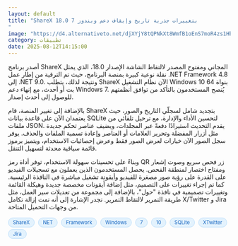 ```yaml
---
layout: default
title: "ShareX 18.0 بتغييرات جذرية تاريخ وإيقاف دعم ويندوز 7
"
image: "https://d4.alternativeto.net/djXYjY8tQPNkXt8WmfB1oEnS7moR4zs1HblzhWlANZA/rs:fill:1520:760:0/g:ce:0:0/YWJzOi8vZGlzdC9jb250ZW50LzE3NTUwMDQwNTQwMTEucG5n.png"
category: تطبيقات
date: 2025-08-12T14:15:00
---
```


أصدر برنامج ShareX المجاني ومفتوح المصدر لالتقاط الشاشة الإصدار 18.0، الذي يمثل نقلة نوعية كبيرة بمنصة البرنامج، حيث تم الترقية من إطار عمل .NET Framework 4.8 إلى .NET 9.0. ونتيجة لذلك، يتطلب ShareX الآن نظام التشغيل Windows 10 بنواة 64 بت أو أحدث، مع إنهاء دعم Windows 7. يُنصح المستخدمون بالتأكد من توافق أنظمتهم للوصول إلى أحدث إصدار.

بالإضافة إلى تغيير المنصة، قام ShareX بتجديد شامل لسجلّي التاريخ والصور، حيث يعتمدان الآن على قاعدة بيانات SQLite لتحسين الأداء والإدارة، مع ترحيل تلقائي من ملفات JSON. يقدم التحديث استيرادًا دفعةً عبر المجلدات، ويضيف عناصر تحكم جديدة مثل أزرار المفضلة وتحرير العلامات أو العناصر وإعادة تسمية الملفات والحذف. يوفر سجل الصور الآن خيارات لعرض الصور فقط وعرض إحصائيات الاستخدام، ويتميز برموز قائمة سياقية محدثة لتسهيل التنقل.

وبناءً على تحسينات سهولة الاستخدام، توفر أداة رمز QR زر فحص سريع وصوت إشعار ومفتاح اختصار لمنطقة الفحص. يحصل المستخدمون الذين يعملون مع تسجيلات الفيديو على القدرة على رؤية صور مصغرة للفيديو وأيقونة تشغيل مباشرة في النافذة الرئيسية. كما تم إجراء تغييرات على التصميم، مثل إضافة أيقونات مخصصة جديدة وهيكلة القائمة وتغييرات تصميمية في نافذة "حول"، بالإضافة إلى مجموعة من تعديلات سير العمل، مثل طريقة التمرير لالتقاط التمرير. تجدر الإشارة إلى أنه تمت إزالة تكامل X/Twitter و Jira من وجهات التحميل المتاحة.

<div style="margin-top:2px; margin-bottom:2px;"><a href="https://bidjadraft.github.io/?query=ShareX" style="background:#e3f2fd; color:#1565c0; font-size:80%; border-radius:12px; padding:3px 10px; margin:2px 4px 2px 0; display:inline-block; border:1px solid #bbdefb; text-decoration:none;">ShareX</a> <a href="https://bidjadraft.github.io/?query=NET" style="background:#e3f2fd; color:#1565c0; font-size:80%; border-radius:12px; padding:3px 10px; margin:2px 4px 2px 0; display:inline-block; border:1px solid #bbdefb; text-decoration:none;">NET</a> <a href="https://bidjadraft.github.io/?query=Framework" style="background:#e3f2fd; color:#1565c0; font-size:80%; border-radius:12px; padding:3px 10px; margin:2px 4px 2px 0; display:inline-block; border:1px solid #bbdefb; text-decoration:none;">Framework</a> <a href="https://bidjadraft.github.io/?query=Windows" style="background:#e3f2fd; color:#1565c0; font-size:80%; border-radius:12px; padding:3px 10px; margin:2px 4px 2px 0; display:inline-block; border:1px solid #bbdefb; text-decoration:none;">Windows</a> <a href="https://bidjadraft.github.io/?query=7" style="background:#e3f2fd; color:#1565c0; font-size:80%; border-radius:12px; padding:3px 10px; margin:2px 4px 2px 0; display:inline-block; border:1px solid #bbdefb; text-decoration:none;">7</a> <a href="https://bidjadraft.github.io/?query=10" style="background:#e3f2fd; color:#1565c0; font-size:80%; border-radius:12px; padding:3px 10px; margin:2px 4px 2px 0; display:inline-block; border:1px solid #bbdefb; text-decoration:none;">10</a> <a href="https://bidjadraft.github.io/?query=SQLite" style="background:#e3f2fd; color:#1565c0; font-size:80%; border-radius:12px; padding:3px 10px; margin:2px 4px 2px 0; display:inline-block; border:1px solid #bbdefb; text-decoration:none;">SQLite</a> <a href="https://bidjadraft.github.io/?query=XTwitter" style="background:#e3f2fd; color:#1565c0; font-size:80%; border-radius:12px; padding:3px 10px; margin:2px 4px 2px 0; display:inline-block; border:1px solid #bbdefb; text-decoration:none;">XTwitter</a> <a href="https://bidjadraft.github.io/?query=Jira" style="background:#e3f2fd; color:#1565c0; font-size:80%; border-radius:12px; padding:3px 10px; margin:2px 4px 2px 0; display:inline-block; border:1px solid #bbdefb; text-decoration:none;">Jira</a></div><br><br>
